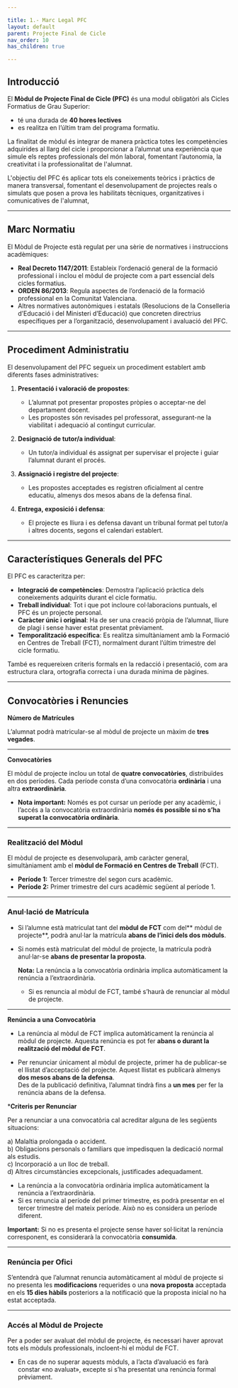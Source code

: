 ```yaml
---

title: 1.- Marc Legal PFC
layout: default
parent: Projecte Final de Cicle
nav_order: 10
has_children: true

---
```


## Introducció 

El **Mòdul de Projecte Final de Cicle (PFC)** és una modul obligatòri als Cicles Formatius de Grau Superior:

- té una durada de **40 hores lectives**
- es realitza en l’últim tram del programa formatiu. 

La finalitat de mòdul és integrar de manera pràctica totes les competències adquirides al llarg del cicle i proporcionar a l’alumnat una experiència que simule els reptes professionals del món laboral, fomentant l’autonomia, la creativitat i la professionalitat de l'alumnat. 



L'objectiu del PFC és aplicar tots els coneixements teòrics i pràctics de manera transversal, fomentant el desenvolupament de projectes reals o simulats que posen a prova les habilitats tècniques, organitzatives i comunicatives de l'alumnat, 

---

## Marc Normatiu

El Mòdul de Projecte està regulat per una sèrie de normatives i instruccions acadèmiques:

- **Real Decreto 1147/2011**: Estableix l’ordenació general de la formació professional i inclou el mòdul de projecte com a part essencial dels cicles formatius.
- **ORDEN 86/2013**: Regula aspectes de l’ordenació de la formació professional en la Comunitat Valenciana.
- Altres normatives autonòmiques i estatals (Resolucions de la Conselleria d’Educació i del Ministeri d’Educació) que concreten directrius específiques per a l’organització, desenvolupament i avaluació del PFC.

---

## Procediment Administratiu

El desenvolupament del PFC segueix un procediment establert amb diferents fases administratives:

1. **Presentació i valoració de propostes**:
   - L’alumnat pot presentar propostes pròpies o acceptar-ne del departament docent.
   - Les propostes són revisades pel professorat, assegurant-ne la viabilitat i adequació al contingut curricular.

2. **Designació de tutor/a individual**:
   - Un tutor/a individual és assignat per supervisar el projecte i guiar l’alumnat durant el procés.

3. **Assignació i registre del projecte**:
   - Les propostes acceptades es registren oficialment al centre educatiu, almenys dos mesos abans de la defensa final.

4. **Entrega, exposició i defensa**:
   - El projecte es lliura i es defensa davant un tribunal format pel tutor/a i altres docents, segons el calendari establert.


---

## Característiques Generals del PFC

El PFC es caracteritza per:

- **Integració de competències**: Demostra l’aplicació pràctica dels coneixements adquirits durant el cicle formatiu.
- **Treball individual**: Tot i que pot incloure col·laboracions puntuals, el PFC és un projecte personal.
- **Caràcter únic i original**: Ha de ser una creació pròpia de l’alumnat, lliure de plagi i sense haver estat presentat prèviament.
- **Temporalització específica**: Es realitza simultàniament amb la Formació en Centres de Treball (FCT), normalment durant l’últim trimestre del cicle formatiu.

També es requereixen criteris formals en la redacció i presentació, com ara estructura clara, ortografia correcta i una durada mínima de pàgines.

---

## Convocatòries i Renuncies

**Número de Matrícules**

L’alumnat podrà matricular-se al mòdul de projecte un màxim de **tres vegades**.

---

**Convocatòries**

El mòdul de projecte inclou un total de **quatre convocatòries**, distribuïdes en dos períodes. 
Cada període consta d’una convocatòria **ordinària** i una altra **extraordinària**. 

- **Nota important:** Només es pot cursar un període per any acadèmic, i l’accés a la convocatòria extraordinària **només és possible si no s’ha superat la convocatòria ordinària**.

---

### Realització del Mòdul

El mòdul de projecte es desenvoluparà, amb caràcter general, simultàniament amb el **mòdul de Formació en Centres de Treball** (FCT).  


- **Període 1:** Tercer trimestre del segon curs acadèmic.  
- **Període 2:** Primer trimestre del curs acadèmic següent al període 1.

---

### Anul·lació de Matrícula

- Si l’alumne està matriculat tant del **mòdul de FCT** com del** mòdul de projecte**, podrà anul·lar la matrícula **abans de l’inici dels dos mòduls**.
- Si només està matriculat del mòdul de projecte, la matrícula podrà anul·lar-se **abans de presentar la proposta**.  
  
  **Nota:** La renúncia a la convocatòria ordinària implica automàticament la renúncia a l’extraordinària.  
  - Si es renuncia al mòdul de FCT, també s’haurà de renunciar al mòdul de projecte.

---

**Renúncia a una Convocatòria**

- La renúncia al mòdul de FCT implica automàticament la renúncia al mòdul de projecte. Aquesta renúncia es pot fer **abans o durant la realització del mòdul de FCT**.
      
- Per renunciar únicament al mòdul de projecte, primer ha de publicar-se el llistat d’acceptació del projecte. Aquest llistat es publicarà almenys **dos mesos abans de la defensa**.  
  Des de la publicació definitiva, l’alumnat tindrà fins a **un mes** per fer la renúncia abans de la defensa.  

***Criteris per Renunciar**

Per a renunciar a una convocatòria cal acreditar alguna de les següents situacions:  

a) Malaltia prolongada o accident.  
b) Obligacions personals o familiars que impedisquen la dedicació normal als estudis.  
c) Incorporació a un lloc de treball.  
d) Altres circumstàncies excepcionals, justificades adequadament.


- La renúncia a la convocatòria ordinària implica automàticament la renúncia a l’extraordinària.  
- Si es renuncia al període del primer trimestre, es podrà presentar en el tercer trimestre del mateix període. Això no es considera un període diferent.  
  
**Important:** Si no es presenta el projecte sense haver sol·licitat la renúncia corresponent, es considerarà la convocatòria **consumida**.

---

### Renúncia per Ofici

S’entendrà que l’alumnat renuncia automàticament al mòdul de projecte si no presenta les **modificacions** requerides o una **nova proposta** acceptada en els **15 dies hàbils** posteriors a la notificació que la proposta inicial no ha estat acceptada.

---

### Accés al Mòdul de Projecte

Per a poder ser avaluat del mòdul de projecte, és necessari haver aprovat tots els mòduls professionals, incloent-hi el mòdul de FCT.  
- En cas de no superar aquests mòduls, a l’acta d’avaluació es farà constar «no avaluat», excepte si s’ha presentat una renúncia formal prèviament.  



